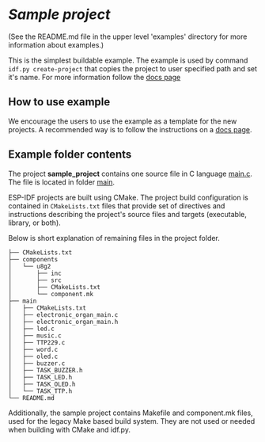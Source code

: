 # _Sample project_

(See the README.md file in the upper level 'examples' directory for more information about examples.)

This is the simplest buildable example. The example is used by command `idf.py create-project`
that copies the project to user specified path and set it's name. For more information follow the [docs page](https://docs.espressif.com/projects/esp-idf/en/latest/api-guides/build-system.html#start-a-new-project)



## How to use example
We encourage the users to use the example as a template for the new projects.
A recommended way is to follow the instructions on a [docs page](https://docs.espressif.com/projects/esp-idf/en/latest/api-guides/build-system.html#start-a-new-project).

## Example folder contents

The project **sample_project** contains one source file in C language [main.c](main/main.c). The file is located in folder [main](main).

ESP-IDF projects are built using CMake. The project build configuration is contained in `CMakeLists.txt`
files that provide set of directives and instructions describing the project's source files and targets
(executable, library, or both). 

Below is short explanation of remaining files in the project folder.

```
├── CMakeLists.txt
├── components
│   └── u8g2
│       ├── inc
│       ├── src
│       ├── CMakeLists.txt
│       └── component.mk
├── main
│   ├── CMakeLists.txt
│   ├── electronic_organ_main.c
│   ├── electronic_organ_main.h
│   ├── led.c
│   ├── music.c
│   ├── TTP229.c
│   ├── word.c
│   ├── oled.c
│   ├── buzzer.c
│   ├── TASK_BUZZER.h
│   ├── TASK_LED.h
│   ├── TASK_OLED.h
│   └── TASK_TTP.h
└── README.md                  
```
Additionally, the sample project contains Makefile and component.mk files, used for the legacy Make based build system. 
They are not used or needed when building with CMake and idf.py.

